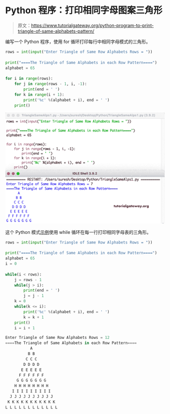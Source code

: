 # Python 程序：打印相同字母图案三角形

> 原文：<https://www.tutorialgateway.org/python-program-to-print-triangle-of-same-alphabets-pattern/>

编写一个 Python 程序，使用 for 循环打印每行中相同字母模式的三角形。

```py
rows = int(input("Enter Triangle of Same Row Alphabets Rows = "))

print("====The Triangle of Same Alphabets in each Row Pattern====")
alphabet = 65

for i in range(rows):
    for j in range(rows - 1, i, -1):
        print(end = ' ')
    for k in range(i + 1):
        print('%c' %(alphabet + i), end = ' ')
    print()
```

![Python Program to Print Triangle of Same Alphabets Pattern](img/8f148bbff47cefaeafd8f49002f07611.png)

这个 Python 模式[示例](https://www.tutorialgateway.org/python-programming-examples/)使用 while 循环在每一行打印相同字母表的三角形。

```py
rows = int(input("Enter Triangle of Same Row Alphabets Rows = "))

print("====The Triangle of Same Alphabets in each Row Pattern====")
alphabet = 65
i = 0

while(i < rows):
    j = rows - 1
    while(j > i):
        print(end = ' ')
        j = j - 1
    k = 0
    while(k <= i):
        print('%c' %(alphabet + i), end = ' ')
        k = k + 1
    print()
    i = i + 1
```

```py
Enter Triangle of Same Row Alphabets Rows = 12
====The Triangle of Same Alphabets in each Row Pattern====
           A 
          B B 
         C C C 
        D D D D 
       E E E E E 
      F F F F F F 
     G G G G G G G 
    H H H H H H H H 
   I I I I I I I I I 
  J J J J J J J J J J 
 K K K K K K K K K K K 
L L L L L L L L L L L L 
```